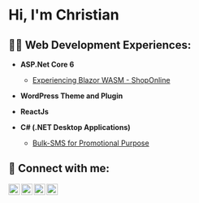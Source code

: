 <h1>Hi, I'm Christian</h1>

<h2>👨‍💻 Web Development Experiences:</h2>

- <b>ASP.Net Core 6</b>
  - [Experiencing Blazor WASM - ShopOnline](https://github.com/cjohnguipo/ASP.NET-Core-6-WebAPI-BlazorClient-ShopOnline)

- <b>WordPress Theme and Plugin</b>  
- <b>ReactJs</b>

- <b>C# (.NET Desktop Applications)</b>
  - [Bulk-SMS for Promotional Purpose](https://github.com/cjohnguipo/)


<h2> 🤳 Connect with me:</h2>

[<img align="left" alt="JoshMadakor | YouTube" width="22px" src="https://cdn.jsdelivr.net/npm/simple-icons@v3/icons/youtube.svg" />][youtube]
[<img align="left" alt="JoshMadakor | Twitter" width="22px" src="https://cdn.jsdelivr.net/npm/simple-icons@v3/icons/twitter.svg" />][twitter]
[<img align="left" alt="JoshMadakor | LinkedIn" width="22px" src="https://cdn.jsdelivr.net/npm/simple-icons@v3/icons/linkedin.svg" />][linkedin]
[<img align="left" alt="JoshMadakor | Instagram" width="22px" src="https://cdn.jsdelivr.net/npm/simple-icons@v3/icons/instagram.svg" />][instagram]

[twitter]: https://twitter.com/cjohnguipo
[youtube]: https://www.youtube.com/c/cjohnguipo
[instagram]: https://www.instagram.com/christianjohnguipo/
[linkedin]: https://linkedin.com/in/cjohnguipo

<!--
**cjohnguipo/cjohnguipo** is a ✨ _special_ ✨ repository because its `README.md` (this file) appears on your GitHub profile.

Here are some ideas to get you started:

- 🔭 I’m currently working on ...
- 🌱 I’m currently learning ...
- 👯 I’m looking to collaborate on ...
- 🤔 I’m looking for help with ...
- 💬 Ask me about ...
- 📫 How to reach me: ...
- 😄 Pronouns: ...
- ⚡ Fun fact: ...
-->
